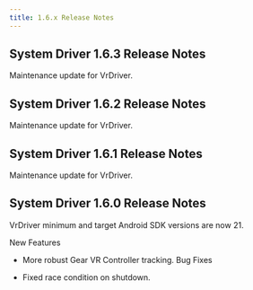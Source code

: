 ```yaml
---
title: 1.6.x Release Notes
---
```

## System Driver 1.6.3 Release Notes

Maintenance update for VrDriver. 

## System Driver 1.6.2 Release Notes

Maintenance update for VrDriver. 

## System Driver 1.6.1 Release Notes

Maintenance update for VrDriver. 

## System Driver 1.6.0 Release Notes

VrDriver minimum and target Android SDK versions are now 21. 

New Features

* More robust Gear VR Controller tracking.
Bug Fixes

* Fixed race condition on shutdown.
